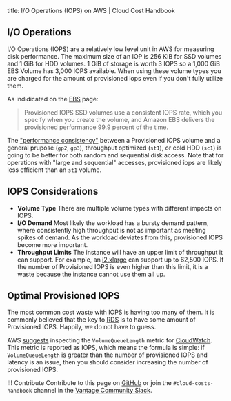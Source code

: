 title: I/O Operations (IOPS) on AWS | Cloud Cost Handbook

## I/O Operations

I/O Operations (IOPS) are a relatively low level unit in AWS for measuring disk performance. The maximum size of an IOP is 256 KiB for SSD volumes and 1 GiB for HDD volumes. 1 GiB of storage is worth 3 IOPS so a 1,000 GiB EBS Volume has 3,000 IOPS available. When using these volume types you are charged for the amount of provisioned iops even if you don't fully utilize them.

As indidicated on the [EBS](/aws/services/ebs-pricing) page:

> Provisioned IOPS SSD volumes use a consistent IOPS rate, which you specify when you create the volume, and Amazon EBS delivers the provisioned performance 99.9 percent of the time.

The ["performance consistency"](https://blog.maskalik.com/blog/2020/05/31/aws-rds-you-may-not-need-provisioned-iops/) between a Provisioned IOPS volume and a general prupose (`gp2`, `gp3`), throughput optimized (`st1`), or cold HDD (`sc1`) is going to be better for both random and sequential disk access. Note that for operations with "large and sequential" accesses, provisioned iops are likely less efficient than an `st1` volume.

## IOPS Considerations

- **Volume Type** There are multiple volume types with different impacts on IOPS.
- **I/O Demand** Most likely the workload has a bursty demand pattern, where consistently high throughput is not as important as meeting spikes of demand. As the workload deviates from this, provisioned IOPS become more important.
- **Throughput Limits** The instance will have an upper limit of throughput it can support. For example, an [i2.xlarge](https://instances.vantage.sh/aws/ec2/i2.xlarge.html) can support up to 62,500 IOPS. If the number of Provisioned IOPS is even higher than this limit, it is a waste because the instance cannot use them all up.

## Optimal Provisioned IOPS

The most common cost waste with IOPS is having too many of them. It is commonly believed that the key to [RDS](/aws/services/rds-pricing/) is to have some amount of Provisioned IOPS. Happily, we do not have to guess.

AWS [suggests](https://docs.aws.amazon.com/AWSEC2/latest/UserGuide/ebs-io-characteristics.html) inspecting the `VolumeQueueLength` metric for [CloudWatch](/aws/services/cloudwatch-pricing/). This metric is reported as IOPS, which means the formula is simple: if `VolumeQueueLength` is greater than the number of provisioned IOPS and latency is an issue, then you should consider increasing the number of provisioned IOPS.

!!! Contribute
Contribute to this page on [GitHub](https://github.com/vantage-sh/handbook) or join the `#cloud-costs-handbook` channel in the [Vantage Community Slack](https://join.slack.com/t/vantagecommunity/shared_invite/zt-oey52myv-gq4AWRKkX25kjp1UGziPTw).

